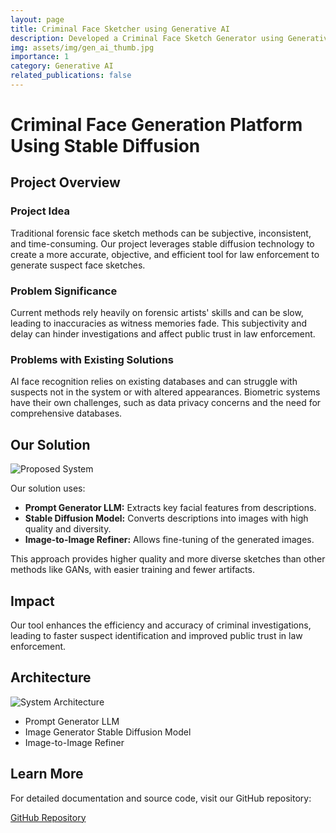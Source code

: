 ```yaml
---
layout: page
title: Criminal Face Sketcher using Generative AI
description: Developed a Criminal Face Sketch Generator using Generative AI to generate accurate facial sketches and variations for streamlining investigations and forensics. Leveraged tools such as LLMs, PyTorch, Stable Diffusion models, Hugging Face Transformers, and ONNX.
img: assets/img/gen_ai_thumb.jpg
importance: 1
category: Generative AI
related_publications: false
---
```


# Criminal Face Generation Platform Using Stable Diffusion

## Project Overview

### Project Idea

Traditional forensic face sketch methods can be subjective, inconsistent, and time-consuming. Our project leverages stable diffusion technology to create a more accurate, objective, and efficient tool for law enforcement to generate suspect face sketches.

### Problem Significance

Current methods rely heavily on forensic artists' skills and can be slow, leading to inaccuracies as witness memories fade. This subjectivity and delay can hinder investigations and affect public trust in law enforcement.

### Problems with Existing Solutions

AI face recognition relies on existing databases and can struggle with suspects not in the system or with altered appearances. Biometric systems have their own challenges, such as data privacy concerns and the need for comprehensive databases.

## Our Solution

![Proposed System](assets/img/Proposed_system_model.png)

Our solution uses:

- **Prompt Generator LLM:** Extracts key facial features from descriptions.
- **Stable Diffusion Model:** Converts descriptions into images with high quality and diversity.
- **Image-to-Image Refiner:** Allows fine-tuning of the generated images.

This approach provides higher quality and more diverse sketches than other methods like GANs, with easier training and fewer artifacts.

## Impact

Our tool enhances the efficiency and accuracy of criminal investigations, leading to faster suspect identification and improved public trust in law enforcement.

## Architecture

![System Architecture](assets/img/System_Architecture.png)

- Prompt Generator LLM
- Image Generator Stable Diffusion Model
- Image-to-Image Refiner

## Learn More

For detailed documentation and source code, visit our GitHub repository:

[GitHub Repository](https://github.com/YourUsername/YourRepo)



